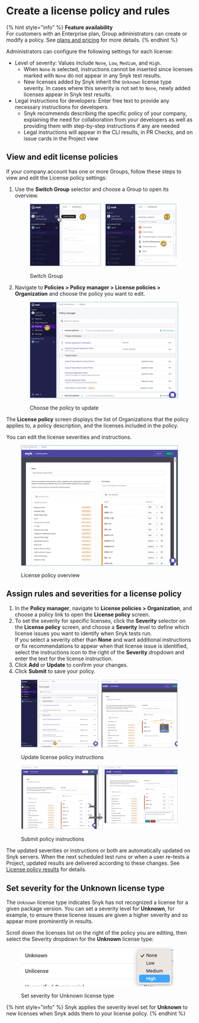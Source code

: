 # Create a license policy and rules

{% hint style="info" %}
**Feature availability**\
For customers with an Enterprise plan, Group administrators can create or modify a policy. See [plans and pricing](https://snyk.io/plans/) for more details.
{% endhint %}

Administrators can configure the following settings for each license:

* Level of severity: Values include `None`, `Low`, `Medium`, and `High`.
  * When `None` is selected, instructions cannot be inserted since licenses marked with `None` do not appear in any Snyk test results.
  * New licenses added by Snyk inherit the `Unknown` license type severity. In cases where this severity is not set to `None`, newly added licenses appear in Snyk test results.
* Legal instructions for developers: Enter free text to provide any necessary instructions for developers.
  * Snyk recommends describing the specific policy of your company, explaining the need for collaboration from your developers as well as providing them with step-by-step instructions if any are needed
  * Legal instructions will appear in the CLI results, in PR Checks, and on issue cards in the Project view

## View and edit license policies

If your company account has one or more Groups, follow these steps to view and edit the License policy settings:

1.  Use the **Switch Group** selector and choose a Group to open its overview.

    <figure><img src="../../../.gitbook/assets/license_choose-group_19oct2022.png" alt="Switch Group"><figcaption><p>Switch Group</p></figcaption></figure>
2.  Navigate to **Policies > Policy manager > License policies > Organization** and choose the policy you want to edit.

    <figure><img src="../../../.gitbook/assets/policy_license_18oct2022.png" alt="Choose the policy to update"><figcaption><p>Choose the policy to update</p></figcaption></figure>

The **License policy** screen displays the list of Organizations that the policy applies to, a policy description, and the licenses included in the policy.

You can edit the license severities and instructions.

<figure><img src="../../../.gitbook/assets/choose-org_customize_19oct2022.png" alt="License policy overview."><figcaption><p>License policy overview</p></figcaption></figure>

## Assign rules and severities for a license policy

1. In the **Policy manager**, navigate to **License policies > Organization**, and choose a policy link to open the **License policy** screen.
2. To set the severity for specific licenses, click the **Severity** selector on the **License policy** screen, and choose a **Severity** level to define which license issues you want to identify when Snyk tests run.\
   If you select a severity other than **None** and want additional instructions or fix recommendations to appear when that license issue is identified, select the instructions icon to the right of the **Severity** dropdown and enter the text for the license instruction.
3. Click **Add** or **Update** to confirm your changes.
4. Click **Submit** to save your policy.

<figure><img src="../../../.gitbook/assets/policy-severity-instructions-x_06oct2022 (1).png" alt="Update license policy instructions"><figcaption><p>Update license policy instructions</p></figcaption></figure>

<figure><img src="../../../.gitbook/assets/policy-severity-instructions-2_06oct2022.png" alt="Submit policy instructions"><figcaption><p>Submit policy instructions</p></figcaption></figure>

The updated severities or instructions or both are automatically updated on Snyk servers. When the next scheduled test runs or when a user re-tests a Project, updated results are delivered according to these changes. See [License policy results](license-policy-results.md) for details.

## Set severity for the Unknown license type

The `Unknown` license type indicates Snyk has not recognized a license for a given package version. You can set a severity level for **Unknown**, for example, to ensure these license issues are given a higher severity and so appear more prominently in results.

Scroll down the licenses list on the right of the policy you are editing, then select the Severity dropdown for the **Unknown** license type:

<div align="left">

<figure><img src="../../../.gitbook/assets/Screenshot 2023-05-12 at 10.42.12.png" alt="Set severity for Unknown license type"><figcaption><p>Set severity for Unknown license type</p></figcaption></figure>

</div>

{% hint style="info" %}
Snyk applies the severity level set for **Unknown** to new licenses when Snyk adds them to your license policy.
{% endhint %}
